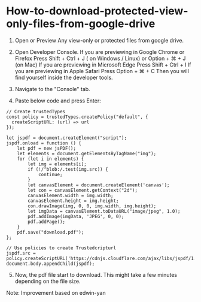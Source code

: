 # How-to-download-protected-view-only-files-from-google-drive

1. Open or Preview Any view-only or protected files from google drive.

2. Open Developer Console.
    If you are previewing in Google Chrome or Firefox
    Press Shift + Ctrl + J ( on Windows / Linux) or Option + ⌘  + J (on Mac)
    If you are previewing in Microsoft Edge 
    Press Shift + Ctrl + I 
    If you are previewing in Apple Safari
    Press Option + ⌘ + C
    Then you will find yourself inside the developer tools.
    
3.  Navigate to the "Console" tab.

4.  Paste below code and press Enter:


```
// Create trustedTypes
const policy = trustedTypes.createPolicy("default", {
  createScriptURL: (url) => url
});

let jspdf = document.createElement("script");
jspdf.onload = function () {
    let pdf = new jsPDF();
    let elements = document.getElementsByTagName("img");
    for (let i in elements) {
        let img = elements[i];
        if (!/^blob:/.test(img.src)) {
            continue;
        }
        let canvasElement = document.createElement('canvas');
        let con = canvasElement.getContext("2d");
        canvasElement.width = img.width;
        canvasElement.height = img.height;
        con.drawImage(img, 0, 0, img.width, img.height);
        let imgData = canvasElement.toDataURL("image/jpeg", 1.0);
        pdf.addImage(imgData, 'JPEG', 0, 0);
        pdf.addPage();
    }
    pdf.save("download.pdf");
};

// Use policies to create Trustedcripturl
jspdf.src = policy.createScriptURL('https://cdnjs.cloudflare.com/ajax/libs/jspdf/1.3.2/jspdf.min.js');
document.body.appendChild(jspdf);
```


5. Now, the pdf file start to download. This might take a few minutes depending on the file size.

Note: Improvement based on edwin-yan

